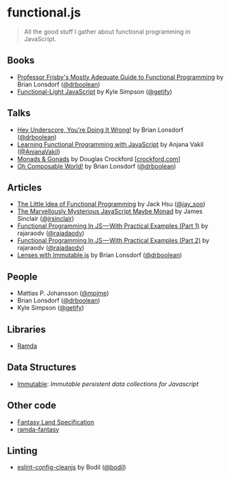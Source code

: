 # functional.js

> All the good stuff I gather about functional programming in JavaScript.

## Books
- [Professor Frisby's Mostly Adequate Guide to Functional Programming](https://github.com/MostlyAdequate/mostly-adequate-guide) by Brian Lonsdorf ([@drboolean](https://twitter.com/drboolean))
- [Functional-Light JavaScript](https://github.com/getify/Functional-Light-JS) by Kyle Simpson ([@getify](https://twitter.com/getify))

## Talks
- [Hey Underscore, You're Doing It Wrong!](https://www.youtube.com/watch?v=m3svKOdZijA) by Brian Lonsdorf ([@drboolean](https://twitter.com/drboolean))
- [Learning Functional Programming with JavaScript](https://www.youtube.com/watch?v=e-5obm1G_FY) by Anjana Vakil ([@AnjanaVakil](https://twitter.com/AnjanaVakil))
- [Monads & Gonads](https://www.youtube.com/watch?v=dkZFtimgAcM) by   Douglas Crockford [[crockford.com](http://crockford.com/)]
- [Oh Composable World!](https://www.youtube.com/watch?v=SfWR3dKnFIo) by Brian Lonsdorf ([@drboolean](https://twitter.com/drboolean))

## Articles

- [The Little Idea of Functional Programming](http://jaysoo.ca/2016/01/13/functional-programming-little-ideas/) by Jack Hsu ([@jay_soo](https://twitter.com/jay_soo))
- [The Marvellously Mysterious JavaScript Maybe Monad](http://jrsinclair.com/articles/2016/marvellously-mysterious-javascript-maybe-monad) by James Sinclair ([@jrsinclair](https://twitter.com/jrsinclair))
- [Functional Programming In JS — With Practical Examples (Part 1)](https://medium.com/@rajaraodv/functional-programming-in-js-with-practical-examples-part-1-87c2b0dbc276#.6x691rile) by rajaraodv ([@rajadaodv](https://twitter.com/rajaraodv))
- [Functional Programming In JS — With Practical Examples (Part 2)](https://medium.com/@rajaraodv/functional-programming-in-js-with-practical-examples-part-2-429d2e8ccc9e) by rajaraodv ([@rajadaodv](https://twitter.com/rajaraodv))
- [Lenses with Immutable.js](https://medium.com/@drboolean/lenses-with-immutable-js-9bda85674780) by Brian Lonsdorf ([@drboolean](https://twitter.com/drboolean))

## People

- Mattias P. Johansson ([@mpjme](https://twitter.com/mpjme))
- Brian Lonsdorf ([@drboolean](https://twitter.com/drboolean))
- Kyle Simpson ([@getify](https://twitter.com/getify))

## Libraries

- [Ramda](http://ramdajs.com/)

## Data Structures

- [Immutable](https://github.com/facebook/immutable-js): *Immutable persistent data collections for Javascript*

## Other code

- [Fantasy Land Specification](https://github.com/fantasyland/fantasy-land)
- [ramda-fantasy](https://github.com/ramda/ramda-fantasy)

## Linting

- [eslint-config-cleanjs](https://github.com/bodil/eslint-config-cleanjs) by Bodil ([@bodil](https://twitter.com/bodil))
